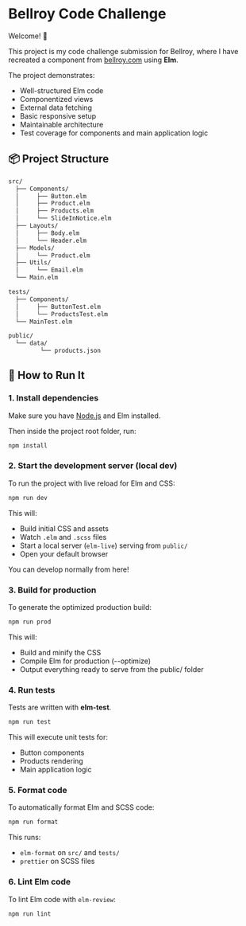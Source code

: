 # Bellroy Code Challenge

Welcome! 👋

This project is my code challenge submission for Bellroy, where I have recreated
a component from [bellroy.com](bellroy.com) using **Elm**.

The project demonstrates:

- Well-structured Elm code
- Componentized views
- External data fetching
- Basic responsive setup
- Maintainable architecture
- Test coverage for components and main application logic

## 📦 Project Structure

```bash
src/
  ├── Components/
  │     ├── Button.elm
  │     ├── Product.elm
  │     ├── Products.elm
  │     └── SlideInNotice.elm
  ├── Layouts/
  │     ├── Body.elm
  │     └── Header.elm
  ├── Models/
  │     └── Product.elm
  ├── Utils/
  │     └── Email.elm
  └── Main.elm

tests/
  ├── Components/
  │     ├── ButtonTest.elm
  │     └── ProductsTest.elm
  └── MainTest.elm

public/
  └── data/
         └── products.json
```

## 🚀 How to Run It

### 1. Install dependencies

Make sure you have [Node.js](https://nodejs.org/) and Elm installed.

Then inside the project root folder, run:

```bash
npm install
```

### 2. Start the development server (local dev)

To run the project with live reload for Elm and CSS:

```bash
npm run dev
```

This will:

- Build initial CSS and assets
- Watch `.elm` and `.scss` files
- Start a local server (`elm-live`) serving from `public/`
- Open your default browser

You can develop normally from here!

### 3. Build for production

To generate the optimized production build:

```bash
npm run prod
```

This will:

- Build and minify the CSS
- Compile Elm for production (--optimize)
- Output everything ready to serve from the public/ folder

### 4. Run tests

Tests are written with **elm-test**.

```bash
npm run test
```

This will execute unit tests for:
- Button components
- Products rendering
- Main application logic

### 5. Format code

To automatically format Elm and SCSS code:

```bash
npm run format
```

This runs:
- `elm-format` on `src/` and `tests/`
- `prettier` on SCSS files

### 6. Lint Elm code

To lint Elm code with `elm-review`:

```bash
npm run lint
```
